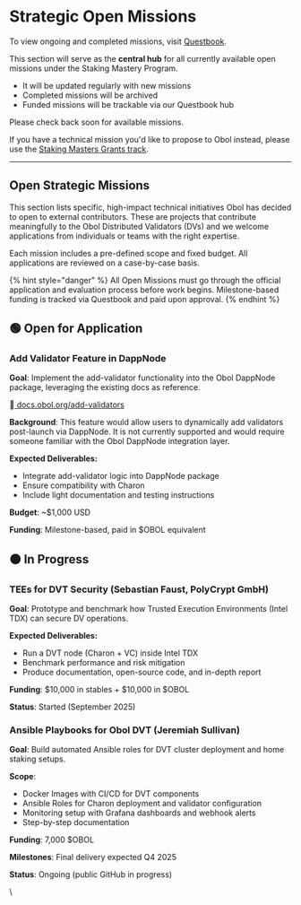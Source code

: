 # Strategic Open Missions

To view ongoing and completed missions, visit [Questbook](https://questbook.app/dashboard/?grantId=68d79449306fa3a0a64b88e9\&chainId=10).

This section will serve as the **central hub** for all currently available open missions under the Staking Mastery Program.

* It will be updated regularly with new missions
* Completed missions will be archived
* Funded missions will be trackable via our Questbook hub

Please check back soon for available missions.

If you have a technical mission you'd like to propose to Obol instead, please use the [Staking Masters Grants track](https://docs.obol.org/~/revisions/f6ZmIaqOezvgymP2jTnN/community-and-governance/community/grants-program/grants-track-for-staking-masters).

***

## Open Strategic Missions

This section lists specific, high-impact technical initiatives Obol has decided to open to external contributors. These are projects that contribute meaningfully to the Obol Distributed Validators (DVs) and we welcome applications from individuals or teams with the right expertise.

Each mission includes a pre-defined scope and fixed budget. All applications are reviewed on a case-by-case basis.

{% hint style="danger" %}
All Open Missions must go through the official application and evaluation process before work begins. Milestone-based funding is tracked via Questbook and paid upon approval.
{% endhint %}

## 🟢 Open for Application

### Add Validator Feature in DappNode

**Goal**: Implement the add-validator functionality into the Obol DappNode package, leveraging the existing docs as reference.

🔗[ docs.obol.org/add-validators](https://docs.obol.org/next/advanced-and-troubleshooting/advanced/add-validators)

**Background**: This feature would allow users to dynamically add validators post-launch via DappNode. It is not currently supported and would require someone familiar with the Obol DappNode integration layer.

**Expected Deliverables:**

* Integrate add-validator logic into DappNode package
* Ensure compatibility with Charon
* Include light documentation and testing instructions

**Budget**: \~$1,000 USD&#x20;

**Funding**: Milestone-based, paid in $OBOL equivalent

## 🟠 In Progress

### TEEs for DVT Security (Sebastian Faust, PolyCrypt GmbH)

**Goal**: Prototype and benchmark how Trusted Execution Environments (Intel TDX) can secure DV operations.

**Expected Deliverables:**

* Run a DVT node (Charon + VC) inside Intel TDX
* Benchmark performance and risk mitigation
* Produce documentation, open-source code, and in-depth report

**Funding**: $10,000 in stables + $10,000 in $OBOL

**Status**: Started (September 2025)

### Ansible Playbooks for Obol DVT (Jeremiah Sullivan)

**Goal**: Build automated Ansible roles for DVT cluster deployment and home staking setups.

**Scope**:

* Docker Images with CI/CD for DVT components
* Ansible Roles for Charon deployment and validator configuration
* Monitoring setup with Grafana dashboards and webhook alerts
* Step-by-step documentation

**Funding**: 7,000 $OBOL

**Milestones**: Final delivery expected Q4 2025

**Status**: Ongoing (public GitHub in progress)

\
